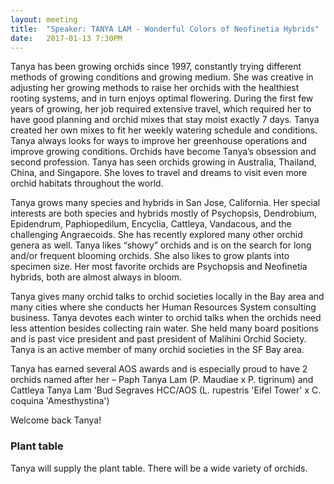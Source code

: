 ```yaml
---
layout: meeting
title:  "Speaker: TANYA LAM - Wonderful Colors of Neofinetia Hybrids"
date:   2017-01-13 7:30PM
---
```

Tanya has been growing orchids since 1997, constantly trying different methods of growing
conditions and growing medium. She was creative in adjusting her growing methods to raise her
orchids with the healthiest rooting systems, and in turn enjoys optimal flowering. During the first
few years of growing, her job required extensive travel, which required her to have good planning
and orchid mixes that stay moist exactly 7 days. Tanya created her own mixes to fit her weekly
watering schedule and conditions. Tanya always looks for ways to improve her greenhouse
operations and improve growing conditions. Orchids have become Tanya’s obsession and second
profession. Tanya has seen orchids growing in Australia, Thailand, China, and Singapore. She loves
to travel and dreams to visit even more orchid habitats throughout the world.

Tanya grows many species and hybrids in San Jose, California. Her special interests are both species
and hybrids mostly of Psychopsis, Dendrobium, Epidendrum, Paphiopedilum, Encyclia, Cattleya,
Vandacous, and the challenging Angraecoids. She has recently explored many other orchid genera
as well. Tanya likes “showy” orchids and is on the search for long and/or frequent blooming orchids.
She also likes to grow plants into specimen size. Her most favorite orchids are Psychopsis and
Neofinetia hybrids, both are almost always in bloom.

Tanya gives many orchid talks to orchid societies locally in the Bay area and many cities where she
conducts her Human Resources System consulting business. Tanya devotes each winter to orchid
talks when the orchids need less attention besides collecting rain water. She held many board
positions and is past vice president and past president of Malihini Orchid Society. Tanya is an active
member of many orchid societies in the SF Bay area.

Tanya has earned several AOS awards and is especially proud to have 2 orchids named after her –
Paph Tanya Lam (P. Maudiae x P. tigrinum)
and
Cattleya Tanya Lam 'Bud Segraves HCC/AOS (L. rupestris
'Eifel Tower' x C. coquina 'Amesthystina')

Welcome back Tanya!

### Plant table

Tanya will supply the plant table. There will be a wide variety of orchids.
